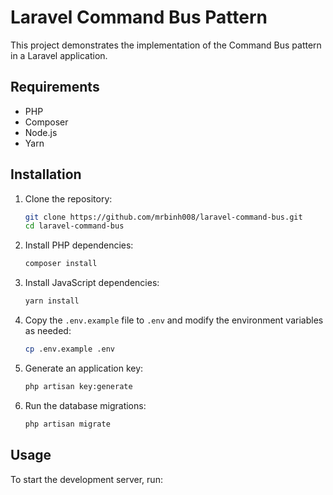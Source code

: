 # Laravel Command Bus Pattern

This project demonstrates the implementation of the Command Bus pattern in a Laravel application.

## Requirements

- PHP
- Composer
- Node.js
- Yarn

## Installation

1. Clone the repository:
    ```sh
    git clone https://github.com/mrbinh008/laravel-command-bus.git
    cd laravel-command-bus
    ```

2. Install PHP dependencies:
    ```sh
    composer install
    ```

3. Install JavaScript dependencies:
    ```sh
    yarn install
    ```

4. Copy the `.env.example` file to `.env` and modify the environment variables as needed:
    ```sh
    cp .env.example .env
    ```

5. Generate an application key:
    ```sh
    php artisan key:generate
    ```

6. Run the database migrations:
    ```sh
    php artisan migrate
    ```

## Usage

To start the development server, run: